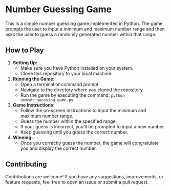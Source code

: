 <!DOCTYPE html>
<html lang="en">
<head>
  <meta charset="UTF-8">
  <meta name="viewport" content="width=device-width, initial-scale=1.0">
</head>
<body>

  <h1>Number Guessing Game</h1>

  <p>This is a simple number guessing game implemented in Python. The game prompts the user to input a minimum and maximum number range and then asks the user to guess a randomly generated number within that range.</p>

  <h2>How to Play</h2>

  <ol>
    <li><strong>Setting Up:</strong>
      <ul>
        <li>Make sure you have Python installed on your system.</li>
        <li>Clone this repository to your local machine.</li>
      </ul>
    </li>
    <li><strong>Running the Game:</strong>
      <ul>
        <li>Open a terminal or command prompt.</li>
        <li>Navigate to the directory where you cloned the repository.</li>
        <li>Run the game by executing the command: <code>python number_guessing_game.py</code></li>
      </ul>
    </li>
    <li><strong>Game Instructions:</strong>
      <ul>
        <li>Follow the on-screen instructions to input the minimum and maximum number range.</li>
        <li>Guess the number within the specified range.</li>
        <li>If your guess is incorrect, you'll be prompted to input a new number.</li>
        <li>Keep guessing until you guess the correct number.</li>
      </ul>
    </li>
    <li><strong>Winning:</strong>
      <ul>
        <li>Once you correctly guess the number, the game will congratulate you and display the correct number.</li>
      </ul>
    </li>
  </ol>

  <h2>Contributing</h2>

  <p>Contributions are welcome! If you have any suggestions, improvements, or feature requests, feel free to open an issue or submit a pull request.</p>

</body>
</html>
